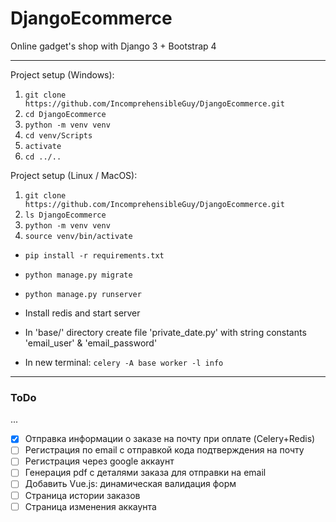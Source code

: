 # DjangoEcommerce
Online gadget's shop with Django 3 + Bootstrap 4

---
Project setup (Windows):
1) `git clone https://github.com/IncomprehensibleGuy/DjangoEcommerce.git`
2) `cd DjangoEcommerce`
3) `python -m venv venv`
4) `cd venv/Scripts`
5) `activate`
6) `cd ../..`

Project setup (Linux / MacOS):
1) `git clone https://github.com/IncomprehensibleGuy/DjangoEcommerce.git`
2) `ls DjangoEcommerce`
3) `python -m venv venv`
4) `source venv/bin/activate`

* `pip install -r requirements.txt`
* `python manage.py migrate`
* `python manage.py runserver`

* Install redis and start server
* In 'base/' directory create file 'private_date.py' with string constants 'email_user' & 'email_password'
* In new terminal: `celery -A base worker -l info`
---

### ToDo
...
- [x] Отправка информации о заказе на почту при оплате (Celery+Redis)
- [ ] Регистрация по email с отправкой кода подтверждения на почту
- [ ] Регистрация через google аккаунт
- [ ] Генерация pdf с деталями заказа для отправки на email
- [ ] Добавить Vue.js: динамическая валидация форм
- [ ] Страница истории заказов
- [ ] Страница изменения аккаунта

